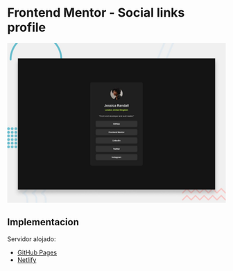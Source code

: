 # Frontend Mentor - Social links profile

![Design preview for the Social links profile coding challenge](./preview.jpg)


## Implementacion

Servidor alojado:

- [GitHub Pages](https://github.com/amigos81/blog-preview-card.git)
- [Netlify](https://serene-banoffee-a18294.netlify.app/)
